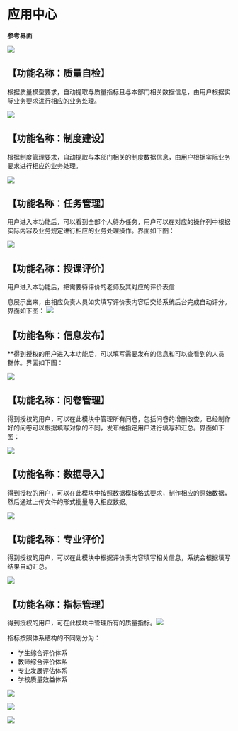 # 应用中心


 

  **参考界面**

![](/assets/image144.png)

## 【****功能名称：质量自检****】 

 根据质量模型要求，自动提取与质量指标且与本部门相关数据信息，由用户根据实际业务要求进行相应的业务处理。 

![](/assets/image145.jpg)

## 【****功能名称：制度建设****】 

 根据制度管理要求，自动提取与本部门相关的制度数据信息，由用户根据实际业务要求进行相应的业务处理。 

![](/assets/image146.jpg)

## 【****功能名称：任务管理****】 

 用户进入本功能后，可以看到全部个人待办任务，用户可以在对应的操作列中根据实际内容及业务规定进行相应的业务处理操作。界面如下图： 


![](/assets/image147.jpg)

##   【****功能名称：授课评价****】 

 用户进入本功能后，把需要待评价的老师及其对应的评价表信 

 息展示出来，由相应负责人员如实填写评价表内容后交给系统后台完成自动评分。界面如下图： ![](/assets/image148.jpg)

 

## 【****功能名称：信息发布****】 

**得到授权的用户进入本功能后，可以填写需要发布的信息和可以查看到的人员群体。界面如下图： 

 

![](/assets/image149.jpg)

## 【****功能名称：问卷管理****】 

 得到授权的用户，可以在此模块中管理所有问卷，包括问卷的增删改查。已经制作好的问卷可以根据填写对象的不同，发布给指定用户进行填写和汇总。界面如下图： 

![](/assets/image150.jpg)

## 【****功能名称：数据导入****】 

得到授权的用户，可以在此模块中按照数据模板格式要求，制作相应的原始数据，然后通过上传文件的形式批量导入相应数据。

![](/assets/image151.jpg)

## 【****功能名称：专业评价****】 

得到授权的用户，可以在此模块中根据评价表内容填写相关信息，系统会根据填写结果自动汇总。

![](/assets/image152.jpg)

## 【****功能名称：指标管理****】 

得到授权的用户，可在此模块中管理所有的质量指标。![](/assets/image153.jpg)

指标按照体系结构的不同划分为：

* 学生综合评价体系
* 教师综合评价体系
* 专业发展评估体系
* 学校质量效益体系

![](/assets/image154.jpg)

![](/assets/image155.jpg)

![](/assets/image156.jpg)